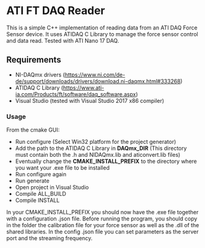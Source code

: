 # ATI FT DAQ Reader
This is a simple C++ implementation of reading data from an ATI DAQ Force Sensor device. It uses ATIDAQ C Library to manage the force sensor control and data read. Tested with ATI Nano 17 DAQ.

## Requirements
- NI-DAQmx drivers (https://www.ni.com/de-de/support/downloads/drivers/download.ni-daqmx.html#333268)
- ATIDAQ C Library (https://www.ati-ia.com/Products/ft/software/daq_software.aspx)
- Visual Studio (tested with Visual Studio 2017 x86 compiler)

### Usage
From the cmake GUI: 

- Run configure (Select Win32 platform for the project generator)
- Add the path to the ATIDAQ C Library in **DAQmx_DIR** (This directory must contain both the .h and NIDAQmx.lib and aticonvert.lib files)
- Eventually change the **CMAKE_INSTALL_PREFIX** to the directory where you want your .exe file to be installed
- Run configure again
- Run generate
- Open project in Visual Studio
- Compile ALL_BUILD
- Compile INSTALL

In your CMAKE_INSTALL_PREFIX you should now have the .exe file together with a configuration .json file. 
Before running the program, you should copy in the folder the calibration file for your force sensor as well as the .dll of the shared libraries. In the config .json file you can set parameters as the server port and the streaming frequency. 
